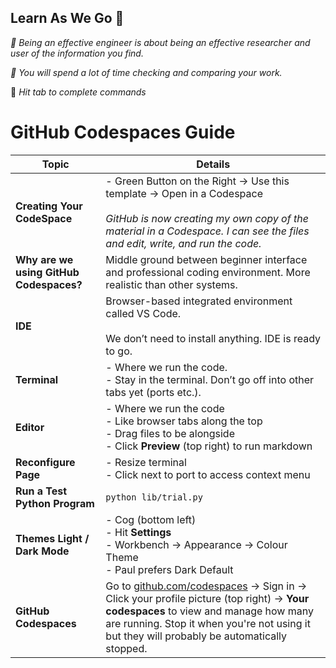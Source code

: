 ## Learn As We Go 👣 

_👣  Being an effective engineer is about being an effective researcher and user of the information you find._

_👣 You will spend a lot of time checking and comparing your work._

👣 _Hit tab to complete commands_


# GitHub Codespaces Guide

| **Topic** | **Details** |
|-----------|-------------|
| **Creating Your CodeSpace** | - Green Button on the Right → Use this template → Open in a Codespace <br><br> _GitHub is now creating my own copy of the material in a Codespace. I can see the files and edit, write, and run the code._ |
| **Why are we using GitHub Codespaces?** | Middle ground between beginner interface and professional coding environment. More realistic than other systems. |
| **IDE** | Browser-based integrated environment called VS Code. <br><br> We don’t need to install anything. IDE is ready to go. |
| **Terminal** | - Where we run the code. <br>- Stay in the terminal. Don’t go off into other tabs yet (ports etc.). |
| **Editor** | - Where we run the code <br>- Like browser tabs along the top <br>- Drag files to be alongside <br>- Click **Preview** (top right) to run markdown |
| **Reconfigure Page** | - Resize terminal <br>- Click next to port to access context menu |
| **Run a Test Python Program** | `python lib/trial.py` |
| **Themes Light / Dark Mode** | - Cog (bottom left) <br>- Hit **Settings** <br>- Workbench → Appearance → Colour Theme <br>- Paul prefers Dark Default |
| **GitHub Codespaces**| Go to [github.com/codespaces](https://github.com/codespaces) → Sign in → Click your profile picture (top right) → **Your codespaces** to view and manage how many are running. Stop it when you're not using it but they will probably be automatically stopped. |





